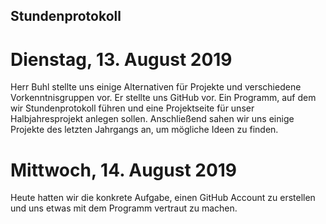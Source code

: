 ## Stundenprotokoll
# Dienstag, 13. August 2019
Herr Buhl stellte uns einige Alternativen für Projekte und verschiedene Vorkenntnisgruppen vor. Er stellte uns GitHub vor. Ein Programm, auf dem wir Stundenprotokoll führen und eine Projektseite für unser Halbjahresprojekt anlegen sollen. Anschließend sahen wir uns einige Projekte des letzten Jahrgangs an, um mögliche Ideen zu finden.

# Mittwoch, 14. August 2019
Heute hatten wir die konkrete Aufgabe, einen GitHub Account zu erstellen und uns etwas mit dem Programm vertraut zu machen.
